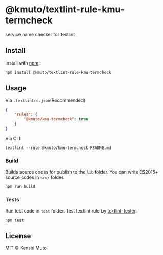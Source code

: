 # @kmuto/textlint-rule-kmu-termcheck

service name checker for textlint

## Install

Install with [npm](https://www.npmjs.com/):

    npm install @kmuto/textlint-rule-kmu-termcheck

## Usage

Via `.textlintrc.json`(Recommended)

```json
{
    "rules": {
        "@kmuto/kmu-termcheck": true
    }
}
```

Via CLI

```
textlint --rule @kmuto/kmu-termcheck README.md
```

### Build

Builds source codes for publish to the `lib` folder.
You can write ES2015+ source codes in `src/` folder.

    npm run build

### Tests

Run test code in `test` folder.
Test textlint rule by [textlint-tester](https://github.com/textlint/textlint-tester).

    npm test

## License

MIT © Kenshi Muto
